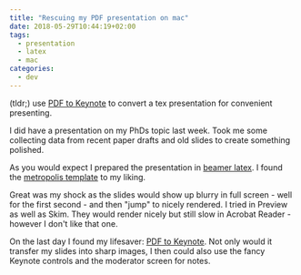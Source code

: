 ```yaml
---
title: "Rescuing my PDF presentation on mac"
date: 2018-05-29T10:44:19+02:00
tags:
  - presentation
  - latex
  - mac
categories:
  - dev
---
```


(tldr;) use [PDF to
Keynote](https://www.cs.hmc.edu/~oneill/freesoftware/pdftokeynote.html) to convert a tex presentation for convenient presenting.

I did have a presentation on my PhDs topic last week.  Took me some
collecting data from recent paper drafts and old slides to create
something polished.

As you would expect I prepared the presentation in [beamer latex](https://github.com/josephwright/beamer).  I found the [metropolis template](https://github.com/matze/mtheme) to my liking.

Great was my shock as the slides would show up blurry in full screen -
well for the first second - and then "jump" to nicely rendered.  I
tried in Preview as well as Skim. They would render nicely but still
slow in Acrobat Reader - however I don't like that one.

On the last day I found my lifesaver: [PDF to
Keynote](https://www.cs.hmc.edu/~oneill/freesoftware/pdftokeynote.html).
Not only would it transfer my slides into sharp images,  I then could
also use the fancy Keynote controls and the moderator screen for
notes.
<!--more-->
